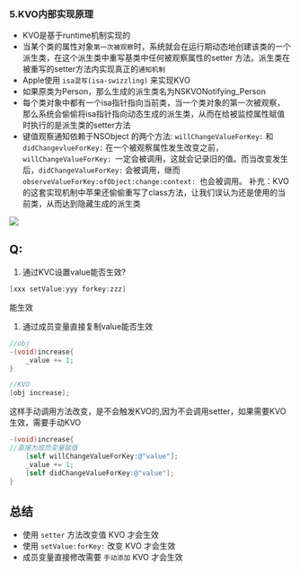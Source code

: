 ### 5.KVO内部实现原理

* KVO是基于runtime机制实现的
* 当某个类的属性对象`第一次被观察`时，系统就会在运行期动态地创建该类的一个派生类，在这个派生类中重写基类中任何被观察属性的setter 方法。派生类在被重写的setter方法内实现真正的`通知机制`
* Apple使用 `isa混写(isa-swizzling)` 来实现KVO
* 如果原类为Person，那么生成的派生类名为NSKVONotifying_Person
* 每个类对象中都有一个isa指针指向当前类，当一个类对象的第一次被观察，那么系统会偷偷将isa指针指向动态生成的派生类，从而在给被监控属性赋值时执行的是派生类的setter方法
* 键值观察通知依赖于NSObject 的两个方法: `willChangeValueForKey:` 和 `didChangevlueForKey:` 在一个被观察属性发生改变之前， `willChangeValueForKey: `一定会被调用，这就会记录旧的值。而当改变发生后，`didChangeValueForKey:` 会被调用，继而 `observeValueForKey:ofObject:change:context: `也会被调用。
补充：KVO的这套实现机制中苹果还偷偷重写了class方法，让我们误认为还是使用的当前类，从而达到隐藏生成的派生类

![](http://img.isylar.com/media/15439069822328.jpg)



## Q:
1. 通过KVC设置value能否生效?

```objective-c
[xxx setValue:yyy forkey:zzz]
```
能生效

1. 通过成员变量直接复制value能否生效

```objective-c
//obj
-(void)increase{
    _value += 1;
}

//KVO
[obj increase];
```
这样手动调用方法改变，是不会触发KVO的,因为不会调用setter，如果需要KVO生效，需要手动KVO

```objective-c
-(void)increase{
//直接为成员变量赋值
    [self willChangeValueForKey:@"value"];
    _value += 1;
    [self didChangeValueForKey:@"value"];
}
```

## 总结
* 使用 `setter` 方法改变值 KVO 才会生效
* 使用 `setValue:forKey:` 改变 KVO 才会生效
* 成员变量直接修改需要 `手动添加` KVO 才会生效